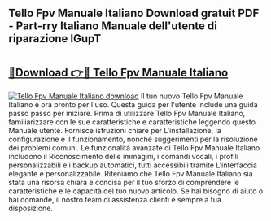 ## Tello Fpv Manuale Italiano Download gratuit PDF - Part-rry Italiano Manuale dell'utente di riparazione lGupT

# <h2><a href="http://dfg9hv.blite.top/?on=Tello+Fpv+Manuale+Italiano">🔗Download 👉🔴 Tello Fpv Manuale Italiano</a></h2>

[![Tello Fpv Manuale Italiano download](https://i.imgur.com/lujVjoI.png)](http://dfg9hv.blite.top/?on=Tello+Fpv+Manuale+Italiano)
Il tuo nuovo Tello Fpv Manuale Italiano è ora pronto per l'uso. Questa guida per l'utente include una guida passo passo per iniziare. Prima di utilizzare Tello Fpv Manuale Italiano, familiarizzare con le sue caratteristiche e caratteristiche leggendo questo Manuale utente. Fornisce istruzioni chiare per L'installazione, la configurazione e il funzionamento, nonché suggerimenti per la risoluzione dei problemi comuni. Le funzionalità avanzate di Tello Fpv Manuale Italiano includono il Riconoscimento delle immagini, i comandi vocali, i profili personalizzabili e i backup automatici, tutti accessibili tramite L'interfaccia elegante e personalizzabile. Riteniamo che Tello Fpv Manuale Italiano sia stata una risorsa chiara e concisa per il tuo sforzo di comprendere le caratteristiche e le capacità del tuo nuovo articolo. Se hai bisogno di aiuto o hai domande, il nostro team di assistenza clienti è sempre a tua disposizione.
